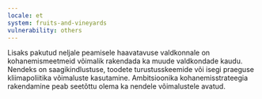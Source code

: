 ```yaml
---
locale: et
system: fruits-and-vineyards
vulnerability: others
---
```


Lisaks pakutud neljale peamisele haavatavuse valdkonnale on kohanemismeetmeid võimalik rakendada ka muude valdkondade kaudu. Nendeks on saagikindlustuse, toodete turustusskeemide või isegi praeguse kliimapoliitika võimaluste kasutamine. 
Ambitsioonika kohanemisstrateegia rakendamine peab seetõttu olema ka nendele võimalustele avatud.​